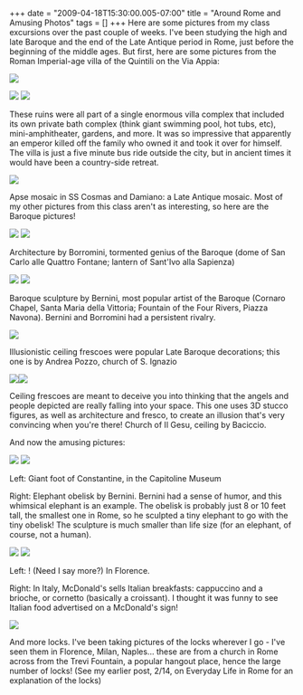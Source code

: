 +++
date = "2009-04-18T15:30:00.005-07:00"
title = "Around Rome and Amusing Photos"
tags = []
+++
Here are some pictures from my class excursions over the past couple of weeks.  I've been studying the high and late Baroque and the end of the Late Antique period in Rome, just before the beginning of the middle ages.  But first, here are some pictures from the Roman Imperial-age villa of the Quintili on the Via Appia:

<img src="http://2.bp.blogspot.com/_BPRHjFkCSTM/SepZn35uk7I/AAAAAAAAFzk/2H1WPMczut8/s1600/IMG_4077.JPG"/>

<img src="http://3.bp.blogspot.com/_BPRHjFkCSTM/SepZnv78TKI/AAAAAAAAFzc/KmAHLk7RqUg/s1600/IMG_4044.JPG"/> <img src="http://3.bp.blogspot.com/_BPRHjFkCSTM/SepZnmK0McI/AAAAAAAAFzU/QCBvYcVCfP8/s1600/IMG_4042.JPG"/>

These ruins were all part of a single enormous villa complex that included its own private bath complex (think giant swimming pool, hot tubs, etc), mini-amphitheater, gardens, and more.  It was so impressive that apparently an emperor killed off the family who owned it and took it over for himself.  The villa is just a five minute bus ride outside the city, but in ancient times it would have been a country-side retreat.

<img src="http://3.bp.blogspot.com/_BPRHjFkCSTM/SepZoLvixKI/AAAAAAAAFzs/pyrZTXXU_bk/s1600/IMG_4107.JPG"/>

Apse mosaic in SS Cosmas and Damiano: a Late Antique mosaic.  Most of my other pictures from this class aren't as interesting, so here are the Baroque pictures!

<img src="http://1.bp.blogspot.com/_BPRHjFkCSTM/SepU0TSnetI/AAAAAAAAFx8/UfrRFgC7v70/s1600/IMG_3183.JPG"/> <img src="http://4.bp.blogspot.com/_BPRHjFkCSTM/SepU00wsK4I/AAAAAAAAFyU/1m4DjB0lFJU/s1600/IMG_3533.JPG"/>

Architecture by Borromini, tormented genius of the Baroque (dome of San Carlo alle Quattro Fontane; lantern of Sant'Ivo alla Sapienza)

<img src="http://1.bp.blogspot.com/_BPRHjFkCSTM/SepU0smeBFI/AAAAAAAAFyE/wahEyBkU5-8/s1600/IMG_3205.JPG"/> <img src="http://3.bp.blogspot.com/_BPRHjFkCSTM/SepU0vFk1zI/AAAAAAAAFyM/qbCa_nCLivE/s1600/IMG_3526.JPG"/>

Baroque sculpture by Bernini, most popular artist of the Baroque (Cornaro Chapel, Santa Maria della Vittoria; Fountain of the Four Rivers, Piazza Navona).  Bernini and Borromini had a persistent rivalry.

<img src="http://2.bp.blogspot.com/_BPRHjFkCSTM/SepZg1L-ArI/AAAAAAAAFzM/M5BylzQhSRI/s1600/IMG_4024.JPG"/>

Illusionistic ceiling frescoes were popular Late Baroque decorations; this one is by Andrea Pozzo, church of S. Ignazio

<img src="http://3.bp.blogspot.com/_BPRHjFkCSTM/SepZgYKBtGI/AAAAAAAAFy0/q4MNlF57W7w/s1600/IMG_3999.JPG"/><img src="http://1.bp.blogspot.com/_BPRHjFkCSTM/SepZgiqeLqI/AAAAAAAAFy8/bHCzTH8nOBU/s1600/IMG_4002.JPG"/>

Ceiling frescoes are meant to deceive you into thinking that the angels and people depicted are really falling into your space.  This one uses 3D stucco figures, as well as architecture and fresco, to create an illusion that's very convincing when you're there!  Church of Il Gesu, ceiling by Baciccio.

And now the amusing pictures:

<img src="http://2.bp.blogspot.com/_BPRHjFkCSTM/SepZgaygztI/AAAAAAAAFys/avSylyE3J9U/s1600/IMG_3589.JPG"/> <img src="http://2.bp.blogspot.com/_BPRHjFkCSTM/SepZg1LeFMI/AAAAAAAAFzE/Q3v40wKX93g/s1600/IMG_4009.JPG"/>

Left: Giant foot of Constantine, in the Capitoline Museum

Right: Elephant obelisk by Bernini.  Bernini had a sense of humor, and this whimsical elephant is an example.  The obelisk is probably just 8 or 10 feet tall, the smallest one in Rome, so he sculpted a tiny elephant to go with the tiny obelisk!  The sculpture is much smaller than life size (for an elephant, of course, not a human).

<img src="http://1.bp.blogspot.com/_BPRHjFkCSTM/SepU5TIfiUI/AAAAAAAAFyk/7hnuQb7tSns/s1600/IMG_3709.JPG"/> <img src="http://1.bp.blogspot.com/_BPRHjFkCSTM/SepU5WAHaCI/AAAAAAAAFyc/bKdOG-VNK2E/s1600/IMG_3821.JPG"/>

Left: ! (Need I say more?)  In Florence.

Right: In Italy, McDonald's sells Italian breakfasts: cappuccino and a brioche, or cornetto (basically a croissant).  I thought it was funny to see Italian food advertised on a McDonald's sign!

<img src="http://4.bp.blogspot.com/_BPRHjFkCSTM/SepU0XaOP6I/AAAAAAAAFx0/J22Tebg5D48/s1600/IMG_3161.JPG"/>

And more locks.  I've been taking pictures of the locks wherever I go - I've seen them in Florence, Milan, Naples... these are from a church in Rome across from the Trevi Fountain, a popular hangout place, hence the large number of locks!  (See my earlier post, 2/14, on Everyday Life in Rome for an explanation of the locks)
